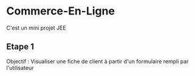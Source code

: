 # Commerce-En-Ligne

C'est un mini projet JEE 

## Etape 1 

Objectif : Visualiser une fiche de client à partir d'un formulaire rempli par l'utilisateur 
